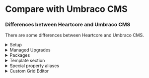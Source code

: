 # Compare with Umbraco CMS

### Differences between Heartcore and Umbraco CMS

There are some differences between Heartcore and Umbraco CMS.

<details>

<summary>Setup </summary>

You can set up a new project with a few clicks through the [**Umbraco Cloud Portal**](https://umbraco.io/)**.**

Your project will then be up and running within a couple of minutes.

</details>

<details>

<summary>Managed Upgrades</summary>

With **Umbraco Heartcore** you won't need to worry about upgrading your project.

As **Heartcore** is a SasS product, we manage upgrades for your Heartcore project.

</details>

<details>

<summary>Packages</summary>

Heartcore comes out of the box with [**Umbraco Forms**](api-documentation/content-management/forms.md) installed on the starter plan and above.

It is however not possible to install other packages in Umbraco Heartcore as the code base is Closed source.

Instead, other features like **GraphQL**, an out-of-the-box **Content Delivery Network** (CDN) by Cloudflare, and a **Preview API** are available in Umbraco Heartcore.

</details>

<details>

<summary>Template section</summary>

Umbraco Heartcore is a headless offering, meaning the frontend is decoupled from the backend. It is not possible to create templates in Umbraco Heartcore and the section is not available.

</details>

<details>

<summary>Special property aliases</summary>

Some special property aliases can manipulate the standard Umbraco routing pipeline in the Umbraco CMS.

Since the frontend and backend of Umbraco Heartcore are decoupled, it's not possible to use these aliases in Umbraco Heartcore.

The aliases are:

* umbracoRedirect
* umbracoInternalRedirectId
* umbracoUrlName
* umbracoUrlAlias

</details>

<details>

<summary>Custom Grid Editor</summary>

In Heartcore, the Grid editor is working a bit differently compared to the CMS.\
To see how to work with the Grid editor in Heartcore, have a look at the Creating a Custom Grid Editor Tutorial.

</details>
